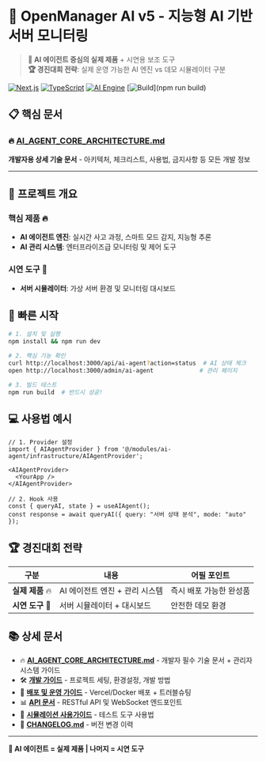 # 🚀 OpenManager AI v5 - 지능형 AI 기반 서버 모니터링

> **🎯 AI 에이전트 중심의 실제 제품** + 시연용 보조 도구  
> **🏆 경진대회 전략**: 실제 운영 가능한 AI 엔진 vs 데모 시뮬레이터 구분  

[![Next.js](https://img.shields.io/badge/Next.js-15.3.2-black)](https://nextjs.org/)
[![TypeScript](https://img.shields.io/badge/TypeScript-5.0-blue)](https://www.typescriptlang.org/)
[![AI Engine](https://img.shields.io/badge/AI%20Engine-Enhanced-green)](./AI_AGENT_CORE_ARCHITECTURE.md)
[![Build](https://img.shields.io/badge/Build-Passing-brightgreen)](npm run build)

## 📋 **핵심 문서**

### 🔥 **[AI_AGENT_CORE_ARCHITECTURE.md](./AI_AGENT_CORE_ARCHITECTURE.md)**
**개발자용 상세 기술 문서** - 아키텍처, 체크리스트, 사용법, 금지사항 등 모든 개발 정보

---

## 🎯 **프로젝트 개요**

### **핵심 제품** 🔥
- **AI 에이전트 엔진**: 실시간 사고 과정, 스마트 모드 감지, 지능형 추론
- **AI 관리 시스템**: 엔터프라이즈급 모니터링 및 제어 도구

### **시연 도구** 🧪
- **서버 시뮬레이터**: 가상 서버 환경 및 모니터링 대시보드

## 🚀 **빠른 시작**

```bash
# 1. 설치 및 실행
npm install && npm run dev

# 2. 핵심 기능 확인
curl http://localhost:3000/api/ai-agent?action=status  # AI 상태 체크
open http://localhost:3000/admin/ai-agent             # 관리 페이지

# 3. 빌드 테스트
npm run build  # 반드시 성공!
```

## 💻 **사용법 예시**

```tsx
// 1. Provider 설정
import { AIAgentProvider } from '@/modules/ai-agent/infrastructure/AIAgentProvider';

<AIAgentProvider>
  <YourApp />
</AIAgentProvider>

// 2. Hook 사용
const { queryAI, state } = useAIAgent();
const response = await queryAI({ query: "서버 상태 분석", mode: "auto" });
```

## 🏆 **경진대회 전략**

| 구분 | 내용 | 어필 포인트 |
|------|------|-------------|
| **실제 제품** 🔥 | AI 에이전트 엔진 + 관리 시스템 | 즉시 배포 가능한 완성품 |
| **시연 도구** 🧪 | 서버 시뮬레이터 + 대시보드 | 안전한 데모 환경 |

## 📚 **상세 문서**

- 🔥 **[AI_AGENT_CORE_ARCHITECTURE.md](./AI_AGENT_CORE_ARCHITECTURE.md)** - 개발자 필수 기술 문서 + 관리자 시스템 가이드
- 🛠️ **[개발 가이드](docs/02-개발가이드.md)** - 프로젝트 세팅, 환경설정, 개발 방법
- 🚀 **[배포 및 운영 가이드](docs/03-배포-운영가이드.md)** - Vercel/Docker 배포 + 트러블슈팅
- 📊 **[API 문서](docs/03-API문서.md)** - RESTful API 및 WebSocket 엔드포인트
- 🧪 **[시뮬레이션 사용가이드](docs/시뮬레이션-사용가이드.md)** - 테스트 도구 사용법
- 📝 **[CHANGELOG.md](./CHANGELOG.md)** - 버전 변경 이력

---

**🎯 AI 에이전트 = 실제 제품 | 나머지 = 시연 도구**
